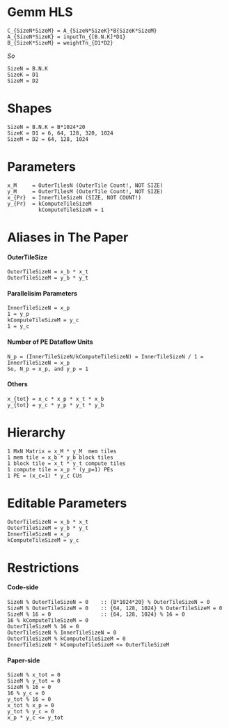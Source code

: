 # Gemm HLS
```
C_{SizeN*SizeM} = A_{SizeN*SizeK}*B{SizeK*SizeM}
A_{SizeN*SizeK} = inputTn_{[B.N.K]*D1}
B_{SizeK*SizeM} = weightTn_{D1*D2}
```
*So*
```
SizeN = B.N.K
SizeK = D1
SizeM = D2
```
# Shapes
```
SizeN = B.N.K = B*1024*20
SizeK = D1 = 6, 64, 128, 320, 1024
SizeM = D2 = 64, 128, 1024
```
# Parameters
```
x_M     = OuterTilesN (OuterTile Count!, NOT SIZE)
y_M     = OuterTilesM (OuterTile Count!, NOT SIZE)
x_{Pr}  = InnerTileSizeN (SIZE, NOT COUNT!)
y_{Pr}  = kComputeTileSizeM
          kComputeTileSizeN = 1
```		

# Aliases in The Paper
#### OuterTileSize
```
OuterTileSizeN = x_b * x_t
OuterTileSizeM = y_b * y_t
```
#### Parallelisim Parameters
```
InnerTileSizeN = x_p
1 = y_p
kComputeTileSizeM = y_c
1 = y_c
```
#### Number of PE Dataflow Units
```
N_p = (InnerTileSizeN/kComputeTileSizeN) = InnerTileSizeN / 1 = InnerTileSizeN = x_p
So, N_p = x_p, and y_p = 1
```
#### Others
```
x_{tot} = x_c * x_p * x_t * x_b
y_{tot} = y_c * y_p * y_t * y_b
```

# Hierarchy
```
1 MxN Matrix = x_M * y_M  mem tiles
1 mem tile = x_b * y_b block tiles
1 block tile = x_t * y_t compute tiles
1 compute tile = x_p * (y_p=1) PEs
1 PE = (x_c=1) * y_c CUs
```

# Editable Parameters
```
OuterTileSizeN = x_b * x_t
OuterTileSizeM = y_b * y_t
InnerTileSizeN = x_p
kComputeTileSizeM = y_c
```

# Restrictions
#### Code-side
```
SizeN % OuterTileSizeN = 0    :: {B*1024*20} % OuterTileSizeN = 0
SizeM % OuterTileSizeM = 0    :: {64, 128, 1024} % OuterTileSizeM = 0
SizeM % 16 = 0                :: {64, 128, 1024} % 16 = 0
16 % kComputeTileSizeM = 0
OuterTileSizeM % 16 = 0
OuterTileSizeN % InnerTileSizeN = 0
OuterTileSizeM % kComputeTileSizeM = 0
InnerTileSizeN * kComputeTileSizeM <= OuterTileSizeM
```

#### Paper-side
```
SizeN % x_tot = 0
SizeM % y_tot = 0
SizeM % 16 = 0
16 % y_c = 0
y_tot % 16 = 0
x_tot % x_p = 0
y_tot % y_c = 0
x_p * y_c <= y_tot
```
